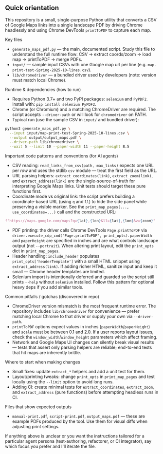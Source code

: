 ## Quick orientation

This repository is a small, single-purpose Python utility that converts a
CSV of Google Maps links into a single landscape PDF by driving Chrome
headlessly and using Chrome DevTools `printToPDF` to capture each map.

Key files
- `generate_maps_pdf.py` — the main, documented script. Study this file to
  understand the full runtime flow: CSV -> extract coords/zoom -> load map ->
  printToPDF -> merge PDFs.
- `input/` — sample input CSVs with one Google map url per line (e.g. `map-print-test-Spring-2025-10-lines.csv`).
- `lib/chromedriver` — a bundled driver used by developers (note: version must
  match local Chrome).

Runtime & dependencies (how to run)
- Requires Python 3.7+ and two PyPI packages: `selenium` and `PyPDF2`.
  Install with: `pip install selenium PyPDF2`.
- Chrome (or Chromium) and a matching ChromeDriver are required. The script
  accepts `--driver-path` or will look for `chromedriver` on PATH.
- Typical run (use the sample CSV in `input/` and bundled driver):

```bash
python3 generate_maps_pdf.py \
  --input input/map-print-test-Spring-2025-10-lines.csv \
  --output output/output_maps.pdf \
  --driver-path lib/chromedriver \
  --wait 5 --limit 10 --paper-width 11 --paper-height 8.5
```

Important code patterns and conventions (for AI agents)
- CSV reading: `read_links_from_csv(path, max_links)` expects one URL per
  *row* and uses the stdlib `csv` module — treat the first field as the URL.
- URL parsing helpers: `extract_coordinates(link)`, `extract_zoom(link)`, and
  `extract_address(link)` are the single-source-of-truth for interpreting
  Google Maps links. Unit tests should target these pure functions first.
- Coordinate mode vs original link: the script prefers building a
  coordinate-based URL (using `q` and `ll`) to hide the side panel while
  preserving a visible marker. See the `print_map_pages(..., use_coordinates=...)`
  call and the constructed URL:

```py
f"https://maps.google.com/maps?q={lat},{lon}&ll={lat},{lon}&z={zoom}"
```

- PDF printing: the driver calls Chrome DevTools `Page.printToPDF` via
  `driver.execute_cdp_cmd("Page.printToPDF", print_opts)`. `paperWidth` and
  `paperHeight` are specified in inches and are what controls landscape
  output (not `--portrait`). When altering print layout, edit the
  `print_opts` dict in `print_map_pages`.
- Header handling: `include_header` populates `print_opts['headerTemplate']`
  with a small HTML snippet using `extract_address(link)`. If adding richer
  HTML, sanitize input and keep it small — Chrome header templates are limited.
- Selenium import is intentionally deferred and guarded so the script still
  prints `--help` without `selenium` installed. Follow this pattern for
  optional heavy deps if you add similar tools.

Common pitfalls / gotchas (discovered in repo)
- ChromeDriver version mismatch is the most frequent runtime error. The
  repository includes `lib/chromedriver` for convenience — prefer matching
  local Chrome to that driver or supply your own via `--driver-path`.
- `printToPDF` options expect values in inches (`paperWidth`/`paperHeight`) and
  `scale` must be between 0.1 and 2.0. If a user reports layout issues,
  check the `window_width`/`window_height` parameters which affect framing.
- Network and Google Maps UI changes can silently break visual results —
  tests that assert only parsing helpers are reliable; end-to-end tests that
  hit maps are inherently brittle.

Where to start when making changes
- Small fixes: update `extract_*` helpers and add a unit test for them.
- Layout/printing tweaks: change `print_opts` in `print_map_pages` and test
  locally using the `--limit` option to avoid long runs.
- Adding CI: create minimal tests for `extract_coordinates`, `extract_zoom`,
  and `extract_address` (pure functions) before attempting headless runs in CI.

Files that show expected outputs
- `manual-print.pdf`, `script-print.pdf`, `output_maps.pdf` — these are
  example PDFs produced by the tool. Use them for visual diffs when adjusting
  print settings.

If anything above is unclear or you want the instructions tailored for a
particular agent persona (test-authoring, refactorer, or CI integrator), say
which focus you prefer and I'll iterate the file.

